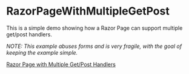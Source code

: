 # RazorPageWithMultipleGetPost

This is a simple demo showing how a Razor Page can support multiple get/post handlers.

_NOTE: This example abuses forms and is very fragile, with the goal of keeping the example simple._

[Razor Page with Multiple Get/Post Handlers ](https://brightideatechnology.blogspot.com/2024/08/razor-page-with-multiple-getpost.html)

